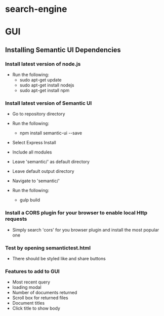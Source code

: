 # search-engine

# GUI
## Installing Semantic UI Dependencies
### Install latest version of node.js
* Run the following:
  * sudo apt-get update
  * sudo apt-get install nodejs
  * sudo apt-get install npm

### Install latest version of Semantic UI
* Go to repository directory
* Run the following:
  * npm install semantic-ui --save

* Select Express Install
* Include all modules
* Leave 'semantic/' as default directory
* Leave default output directory
* Navigate to 'semantic/'
* Run the following:
  * gulp build

### Install a CORS plugin for your browser to enable local Http requests
* Simply search 'cors' for you browser plugin and install the most popular one

### Test by opening semantictest.html
* There should be styled like and share buttons

### Features to add to GUI
* Most recent query
* loading modal
* Number of documents returned
* Scroll box for returned files
* Document titles
* Click title to show body